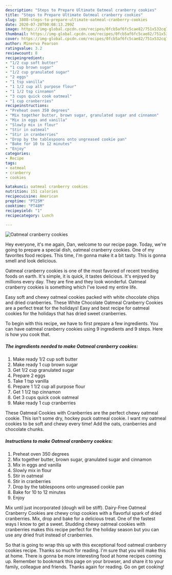 ```yaml
---
description: "Steps to Prepare Ultimate Oatmeal cranberry cookies"
title: "Steps to Prepare Ultimate Oatmeal cranberry cookies"
slug: 3808-steps-to-prepare-ultimate-oatmeal-cranberry-cookies
date: 2020-07-28T00:08:13.299Z
image: https://img-global.cpcdn.com/recipes/0fcb5af6fc5cae82/751x532cq70/oatmeal-cranberry-cookies-recipe-main-photo.jpg
thumbnail: https://img-global.cpcdn.com/recipes/0fcb5af6fc5cae82/751x532cq70/oatmeal-cranberry-cookies-recipe-main-photo.jpg
cover: https://img-global.cpcdn.com/recipes/0fcb5af6fc5cae82/751x532cq70/oatmeal-cranberry-cookies-recipe-main-photo.jpg
author: Minerva Pearson
ratingvalue: 3.2
reviewcount: 8
recipeingredient:
- "1/2 cup soft butter"
- "1 cup brown sugar"
- "1/2 cup granulated sugar"
- "2 eggs"
- "1 tsp vanilla"
- "1 1/2 cup all purpose flour"
- "1 1/2 tsp cinnamon"
- "3 cups quick cook oatmeal"
- "1 cup cranberries"
recipeinstructions:
- "Preheat oven 350 degrees"
- "Mix together butter, brown sugar, granulated sugar and cinnamon"
- "Mix in eggs and vanilla"
- "Slowly mix in flour"
- "Stir in oatmeal"
- "Stir in cranberries"
- "Drop by the tablespoons onto ungreased cookie pan"
- "Bake for 10 to 12 minutes"
- "Enjoy"
categories:
- Recipe
tags:
- oatmeal
- cranberry
- cookies

katakunci: oatmeal cranberry cookies 
nutrition: 151 calories
recipecuisine: American
preptime: "PT25M"
cooktime: "PT48M"
recipeyield: "1"
recipecategory: Lunch

---
```



![Oatmeal cranberry cookies](https://img-global.cpcdn.com/recipes/0fcb5af6fc5cae82/751x532cq70/oatmeal-cranberry-cookies-recipe-main-photo.jpg)

Hey everyone, it's me again, Dan, welcome to our recipe page. Today, we're going to prepare a special dish, oatmeal cranberry cookies. One of my favorites food recipes. This time, I'm gonna make it a bit tasty. This is gonna smell and look delicious.

Oatmeal cranberry cookies is one of the most favored of recent trending foods on earth. It's simple, it is quick, it tastes delicious. It's enjoyed by millions every day. They are fine and they look wonderful. Oatmeal cranberry cookies is something which I've loved my entire life.

Easy soft and chewy oatmeal cookies packed with white chocolate chips and dried cranberries. These White Chocolate Oatmeal Cranberry Cookies are a perfect treat for the holidays! Easy and best recipe for oatmeal cookies for the holidays that has dried sweet cranberries.


To begin with this recipe, we have to first prepare a few ingredients. You can have oatmeal cranberry cookies using 9 ingredients and 9 steps. Here is how you cook that.

<!--inarticleads1-->

##### The ingredients needed to make Oatmeal cranberry cookies:

1. Make ready 1/2 cup soft butter
1. Make ready 1 cup brown sugar
1. Get 1/2 cup granulated sugar
1. Prepare 2 eggs
1. Take 1 tsp vanilla
1. Prepare 1 1/2 cup all purpose flour
1. Get 1 1/2 tsp cinnamon
1. Get 3 cups quick cook oatmeal
1. Make ready 1 cup cranberries


These Oatmeal Cookies with Cranberries are the perfect chewy oatmeal cookie. This isn&#39;t some dry, hockey puck oatmeal cookie. I want my oatmeal cookies to be soft and chewy every time! Add the oats, cranberries and chocolate chunks. 

<!--inarticleads2-->

##### Instructions to make Oatmeal cranberry cookies:

1. Preheat oven 350 degrees
1. Mix together butter, brown sugar, granulated sugar and cinnamon
1. Mix in eggs and vanilla
1. Slowly mix in flour
1. Stir in oatmeal
1. Stir in cranberries
1. Drop by the tablespoons onto ungreased cookie pan
1. Bake for 10 to 12 minutes
1. Enjoy


Mix until just incorporated (dough will be stiff). Dairy-Free Oatmeal Cranberry Cookies are chewy crisp cookies with a flavorful spark of dried cranberries. Mix, drop and bake for a delicious treat. One of the fastest ways I know to get a sweet. Studding chewy oatmeal cookies with cranberries makes this recipe perfect for the holiday season but you can use any dried fruit instead of cranberries. 

So that is going to wrap this up with this exceptional food oatmeal cranberry cookies recipe. Thanks so much for reading. I'm sure that you will make this at home. There is gonna be more interesting food at home recipes coming up. Remember to bookmark this page on your browser, and share it to your family, colleague and friends. Thanks again for reading. Go on get cooking!
